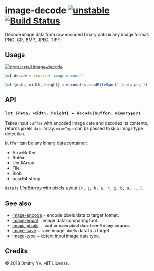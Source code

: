 # image-decode [![unstable](https://img.shields.io/badge/stability-unstable-green.svg)](http://github.com/badges/stability-badges) [![Build Status](https://img.shields.io/travis/dy/image-decode.svg)](https://travis-ci.org/dy/image-decode)

Decode image data from raw encoded binary data in any image format: PNG, GIF, BMP, JPEG, TIFF.

## Usage

[![npm install image-decode](https://nodei.co/npm/image-decode.png?mini=true)](https://npmjs.org/package/image-decode/)

```js
let decode = require('image-decode')

let {data, width, height} = decode(fs.readFileSync('./data.png'))
```

## API

### `let {data, width, height} = decode(buffer, mimeType?)`

Takes input `buffer` with encoded image data and decodes its contents, returns pixels `data` array. `mimeType` can be passed to skip image type detection.

`buffer` can be any binary data container:

* ArrayBuffer
* Buffer
* Uint8Array
* File
* Blob
* base64 string

`data` is _Uint8Array_ with pixels layout `[r, g, b, a, r, g, b, a, ...]`.

## See also

* [image-encode](https://ghub.io/image-encode) − encode pixels data to target format.
* [image-equal](https://ghub.io/image-equal) − image data comparing tool.
* [image-pixels](https://ghub.io/image-pixels) − load or save pixel data from/to any source.
* [image-save](https://ghub.io/image-save) − save image pixels data to a target.
* [image-type](https://ghub.io/image-type) − detect input image data type.


## Credits

© 2018 Dmitry Yv. MIT License.
